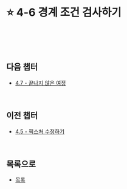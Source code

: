# :star: 4-6 경계 조건 검사하기

<br>

<br>

<br>

## 다음 챕터

- [4.7 - 끝나지 않은 여정](https://github.com/Esoolgnah/Summary_of_Refactoring_2nd_Edition/blob/main/Notes/04_테스트_구축하기/04_07_끝나지_않은_여정.md)

<br>

## 이전 챕터

- [4.5 - 픽스처 수정하기](https://github.com/Esoolgnah/Summary_of_Refactoring_2nd_Edition/blob/main/Notes/04_테스트_구축하기/04_05_픽스처_수정하기.md)

<br>

## 목록으로

- [목록](https://github.com/Esoolgnah/Summary_of_Refactoring_2nd_Edition/blob/main/Notes/04_테스트_구축하기/04_00_테스트_구축하기.md)
